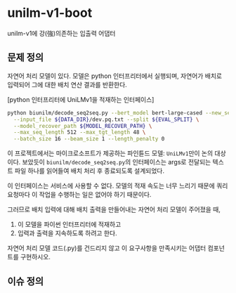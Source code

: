 # unilm-v1-boot
unilm-v1에 강(強)의존하는 입출력 어댑터

## 문제 정의

자연어 처리 모델이 있다. 모델은 python 인터프리터에서 실행되며, 자연어가 배치로 입력되어 그에 대한 배치 연산 결과를 반환한다.

[python 인터프리터에 UniLMv1을 적재하는 인터페이스]
```bash
python biunilm/decode_seq2seq.py --bert_model bert-large-cased --new_segment_ids --mode s2s \
  --input_file ${DATA_DIR}/dev.pq.txt --split ${EVAL_SPLIT} \
  --model_recover_path ${MODEL_RECOVER_PATH} \
  --max_seq_length 512 --max_tgt_length 48 \
  --batch_size 16 --beam_size 1 --length_penalty 0
```
이 프로젝트에서는 마이크로소프트가 제공하는 파인튠드 모델: `UniLMv1`만이 논의 대상이다.
보았듯이 `biunilm/decode_seq2seq.py`의 인터페이스는 args로 전달되는 텍스트 파일 하나를 읽어들여 배치 처리 후 종료되도록 설계되었다.

이 인터페이스는 서비스에 사용할 수 없다. 모델의 적재 속도는 너무 느리기 때문에 쿼리 요청마다 이 작업을 수행하는 일은 없어야 하기 때문이다.

그러므로 배치 입력에 대해 배치 출력을 만들어내는 자연어 처리 모델이 주어졌을 때,
1) 이 모델을 파이썬 인터프리터에 적재하고
2) 입력과 출력을 지속하도록 하려고 한다.

자연어 처리 모델 코드(.py)를 건드리지 않고 이 요구사항을 만족시키는 어댑터 컴포넌트를 구현하시오.

## 이슈 정의
